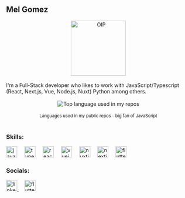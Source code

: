 ### <h2>Mel Gomez</h2>
<div align="center">
  <a href="https://imgbb.com/"><img src="https://i.ibb.co/ZYtqwp9/OIP-modified.png" alt="OIP" border="0" height="150"/></a>
</div>
<br/>
I'm a Full-Stack developer who likes to work with JavaScript/Typescript (React, Next.js, Vue, Node.js, Nuxt) Python among others.
<br/>
<br/>
<div align="center">
  <img width="" src="https://github-readme-stats.vercel.app/api/top-langs/?username=aralroca&layout=compact&hide_title=1&card_width=300" alt="Top language used in my repos" />
  <br />
  <br />
  <small>Languages used in my public repos - big fan of JavaScript</small>
  <br />
  <br />
</div>

<h3>Skills:</h3>
<div align="left">
  <img src="https://cdn.jsdelivr.net/gh/devicons/devicon/icons/javascript/javascript-original.svg" height="30" alt="javascript logo"  />
  <img width="12" />
  <img src="https://cdn.jsdelivr.net/gh/devicons/devicon/icons/typescript/typescript-original.svg" height="30" alt="typescript logo"  />
  <img width="12" />
  <img src="https://cdn.jsdelivr.net/gh/devicons/devicon/icons/react/react-original.svg" height="30" alt="react logo"  />
  <img width="12" />
  <img src="https://cdn.jsdelivr.net/gh/devicons/devicon/icons/vuejs/vuejs-original.svg" height="30" alt="vuejs logo"  />
  <img width="12" />
  <img src="https://cdn.jsdelivr.net/gh/devicons/devicon/icons/nuxtjs/nuxtjs-original.svg" height="30" alt="nuxtjs logo"  />
  <img width="12" />
  <img src="https://cdn.jsdelivr.net/gh/devicons/devicon/icons/nextjs/nextjs-original.svg" height="30" alt="nextjs logo"  />
  <img width="12" />
  <img src="https://cdn.jsdelivr.net/gh/devicons/devicon/icons/flutter/flutter-original.svg" height="30" alt="flutter logo"  />
</div>
<h3>Socials:</h3>
<div align="left">
  <a href="https://www.linkedin.com/in/melgomezgar/">
    <img src="https://raw.githubusercontent.com/maurodesouza/profile-readme-generator/master/src/assets/icons/social/linkedin/default.svg" height="30" alt="linkedin logo"  />
  </a>
  <img width="12" />
  <a href="https://gitlab.com/Louhdy">
    <img src="https://cdn.jsdelivr.net/gh/devicons/devicon/icons/gitlab/gitlab-original.svg" height="30" alt="flutter logo"  />
  </a>
</div>


###

<!--
**Louhdy/Louhdy** is a ✨ _special_ ✨ repository because its `README.md` (this file) appears on your GitHub profile.

Here are some ideas to get you started:

- 🔭 I’m currently working on ...
- 🌱 I’m currently learning ...
- 👯 I’m looking to collaborate on ...
- 🤔 I’m looking for help with ...
- 💬 Ask me about ...
- 📫 How to reach me: ...
- 😄 Pronouns: ...
- ⚡ Fun fact: ...
-->
